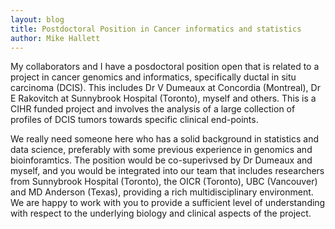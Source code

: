 ```yaml
---
layout: blog
title: Postdoctoral Position in Cancer informatics and statistics 
author: Mike Hallett
---
```



My collaborators and I have a posdoctoral position open that is related to a project in cancer genomics and informatics, specifically
ductal in situ carcinoma (DCIS). 
This includes Dr V Dumeaux at Concordia (Montreal), Dr E Rakovitch at Sunnybrook Hospital (Toronto), myself and others.
This is a CIHR funded project and involves the analysis of a large collection of 
profiles of DCIS tumors towards specific clinical end-points. 

We really need someone here who has a solid background in statistics and data science, preferably with some previous experience in genomics and bioinforamtics. 
The position would be co-superivsed by Dr Dumeaux and myself, and you would be integrated into our team that includes researchers from Sunnybrook Hospital (Toronto), the OICR (Toronto), UBC (Vancouver) and MD Anderson (Texas), 
providing a rich multidisciplinary environment. We are happy to work with you to provide a sufficient level of understanding with respect to the underlying biology and clinical aspects of the project.
